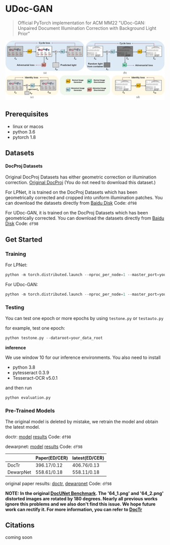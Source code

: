 # UDoc-GAN

> Official PyTorch implementation for ACM MM22 "UDoc-GAN: Unpaired Document Illumination Correction with Background Light Prior"

![overall_end](./image/overall.jpg)

## Prerequisites

* linux or macos
* python 3.6
* pytorch 1.8

## Datasets

#### DocProj Datasets

Original DocProj Datasets has either geometric correction or illumination correction. [Original DocProj](https://github.com/xiaoyu258/DocProj) (You do not need to download this dataset.)

For LPNet, it is trained on the DocProj Datasets which has been geometrically corrected and cropped into uniform illumination patches. You can download the datasets directly from [Baidu Disk](https://pan.baidu.com/s/12n7q0g_CkGoUHe_Juff46w) Code: `df98`

For UDoc-GAN, it is trained on the DocProj Datasets which has been geometrically corrected. You can download the datasets directly from [Baidu Disk](https://pan.baidu.com/s/1yetkBQvTq4tU4cNIYGLw4w) Code: `df98`

## Get Started

### Training

For LPNet: 

```Python
python -m torch.distributed.launch --nproc_per_node=1 --master_port=your_port --data_dir=your_lpnet_data_dir LPNet.py
```

For UDoc-GAN: 

```python
python -m torch.distributed.launch --nproc_per_node=1 --master_port=your_port --data_dir=your_udoc_data_dir UDoc_GAN.py
```

### Testing

You can test one epoch or more epochs by using `testone.py` or `testauto.py`

for example, test one epoch: 

```python
python testone.py --dataroot=your_data_root
```

**inference**

We use window 10 for our inference environments. You also need to install

* python 3.8
* pytesseract 0.3.9
* Tesseract-OCR v5.0.1

and then run

```python
python evaluation.py
```

### Pre-Trained Models

The original model is deleted by mistake, we retrain the model and obtain the latest model.

doctr: [model](https://pan.baidu.com/s/1wdvyXEUWnZvFBkuGZwP2PQ) [results](https://pan.baidu.com/s/1XdWXSoE7ukcWNPPawzuiQA) Code: `df98`

dewarpnet: [model](https://pan.baidu.com/s/1hQFeAs-cDmwbw2qMBE09Dg) [results](https://pan.baidu.com/s/1dlbE_yo94_AlvavPf00fjQ) Code: `df98`

|           | Paper(ED/CER) | latest(ED/CER) |
| --------- | ------------- | ----------------- |
| DocTr     | 396.17/0.12   | 406.76/0.13       |
| DewarpNet | 558.61/0.18   | 558.11/0.18       |

original paper results: [doctr](https://pan.baidu.com/s/1rgweBKhvUrRKQeX6uJg3TA), [dewarpnet](https://pan.baidu.com/s/1KhS3VD9UhtGL_ide5zSPhQ) Code: `df98`

**NOTE: In the original [DocUNet Benchmark](https://www3.cs.stonybrook.edu/~cvl/docunet.html). The '64_1.png' and '64_2.png' distorted images are rotated by 180 degrees. Nearly all previous works ignore this problems and we also don't find this issue. We hope future work can rectify it. For more information, you can refer to [DocTr](https://github.com/fh2019ustc/DocTr)**


## Citations

coming soon
